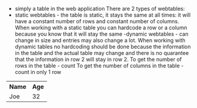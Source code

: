 - simply a table in the web application
  There are 2 types of webtables:
- static webtables - the table is static, it stays the same at all times: it
  will have a constant number of rows and constant number of columns. When
  working with a static table you can hardcode a row or a column because you know
  that it will stay the same
  -dynamic webtables - can change in size and entries may also change a lot. When
  working with dynamic tables no hardcoding should be done because the
  information in the table and the actual table may change and there is no
  quarantee that the information in row 2 will stay in row 2.
  To get the number of rows in the table - count <tr>
  To get the number of columns in the table - count <td> in only 1 row
<table>
<tr>
<th> Name</th>
<th> Age</th>
</tr>
<tr>
<td> Joe</td>
<td> 32</td>
</tr>
<tr>
</tr>
</table>
